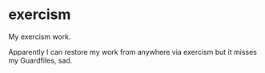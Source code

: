 # exercism
My exercism work.

Apparently I can restore my work from anywhere via exercism but it misses my Guardfiles, sad.

